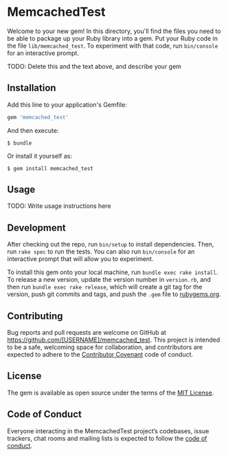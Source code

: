# MemcachedTest

Welcome to your new gem! In this directory, you'll find the files you need to be able to package up your Ruby library into a gem. Put your Ruby code in the file `lib/memcached_test`. To experiment with that code, run `bin/console` for an interactive prompt.

TODO: Delete this and the text above, and describe your gem

## Installation

Add this line to your application's Gemfile:

```ruby
gem 'memcached_test'
```

And then execute:

    $ bundle

Or install it yourself as:

    $ gem install memcached_test

## Usage

TODO: Write usage instructions here

## Development

After checking out the repo, run `bin/setup` to install dependencies. Then, run `rake spec` to run the tests. You can also run `bin/console` for an interactive prompt that will allow you to experiment.

To install this gem onto your local machine, run `bundle exec rake install`. To release a new version, update the version number in `version.rb`, and then run `bundle exec rake release`, which will create a git tag for the version, push git commits and tags, and push the `.gem` file to [rubygems.org](https://rubygems.org).

## Contributing

Bug reports and pull requests are welcome on GitHub at https://github.com/[USERNAME]/memcached_test. This project is intended to be a safe, welcoming space for collaboration, and contributors are expected to adhere to the [Contributor Covenant](http://contributor-covenant.org) code of conduct.

## License

The gem is available as open source under the terms of the [MIT License](https://opensource.org/licenses/MIT).

## Code of Conduct

Everyone interacting in the MemcachedTest project’s codebases, issue trackers, chat rooms and mailing lists is expected to follow the [code of conduct](https://github.com/[USERNAME]/memcached_test/blob/master/CODE_OF_CONDUCT.md).
